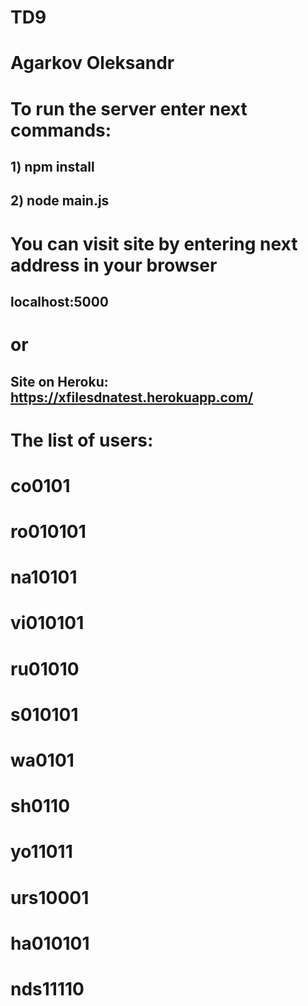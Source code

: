 # TD9
# Agarkov Oleksandr

# To run the server enter next commands:
## 1) npm install
## 2) node main.js
# You can visit site by entering next address in your browser
## localhost:5000
# or
## Site on Heroku: https://xfilesdnatest.herokuapp.com/

# The list of users:
#    co0101
#    ro010101
#    na10101
#    vi010101
#    ru01010
#    s010101
#    wa0101
#    sh0110
#    yo11011
#    urs10001
#    ha010101
#    nds11110

